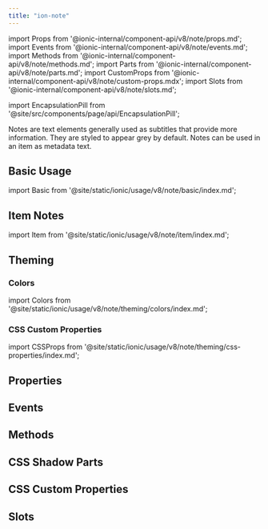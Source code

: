 ```yaml
---
title: "ion-note"
---
```


import Props from '@ionic-internal/component-api/v8/note/props.md';
import Events from '@ionic-internal/component-api/v8/note/events.md';
import Methods from '@ionic-internal/component-api/v8/note/methods.md';
import Parts from '@ionic-internal/component-api/v8/note/parts.md';
import CustomProps from '@ionic-internal/component-api/v8/note/custom-props.mdx';
import Slots from '@ionic-internal/component-api/v8/note/slots.md';

<head>
  <title>ion-note: Note Text Elements for iOS and Android Ionic Apps</title>
  <meta name="description" content="ion-notes are text elements generally used as subtitles that provide more information. Learn how notes can be used and styled on iOS and Android Ionic apps." />
</head>

import EncapsulationPill from '@site/src/components/page/api/EncapsulationPill';

<EncapsulationPill type="shadow" />

Notes are text elements generally used as subtitles that provide more information. They are styled to appear grey by default. Notes can be used in an item as metadata text.

## Basic Usage

import Basic from '@site/static/ionic/usage/v8/note/basic/index.md';

<Basic />

## Item Notes

import Item from '@site/static/ionic/usage/v8/note/item/index.md';

<Item />

## Theming

### Colors

import Colors from '@site/static/ionic/usage/v8/note/theming/colors/index.md';

<Colors />

### CSS Custom Properties

import CSSProps from '@site/static/ionic/usage/v8/note/theming/css-properties/index.md';

<CSSProps />

## Properties

<Props />

## Events

<Events />

## Methods

<Methods />

## CSS Shadow Parts

<Parts />

## CSS Custom Properties

<CustomProps />

## Slots

<Slots />
